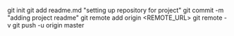 git init
git add readme.md "setting up repository for project" 
git commit -m "adding project readme" 
git remote add origin <REMOTE_URL> 
git remote -v 
git push -u origin master

